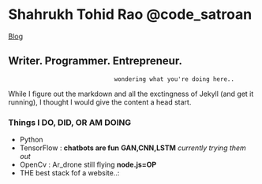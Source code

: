 # Shahrukh Tohid Rao @code_satroan
[Blog](www.blog.satroan.com)
##                                          Writer.       Programmer.     Entrepreneur.
                                  wondering what you're doing here..

While I figure out the markdown and all the exctingness of Jekyll (and get it running), I thought I would give the content a head start.

### Things I DO, DID, OR AM DOING
- Python
- TensorFlow : **chatbots are fun** **GAN,CNN,LSTM** _currently trying them out_
- OpenCv : Ar_drone still flying **node.js=OP**
- THE best stack fof a website..:

